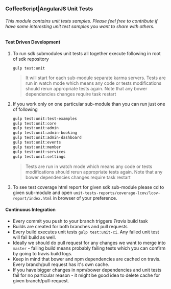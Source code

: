### CoffeeScript|AngularJS Unit Tests
###### This module contains unit tests samples. Please feel free to contribute if have some interesting unit test samples you want to share with others.
 

#### Test Driven Development 
 
1. To run sdk submodules unit tests all together execute following in root of sdk repository

    `gulp test:unit`

    > It will start for each sub-module separate karma servers.
    > Tests are run in watch mode which means any code or tests modifications should rerun appropriate tests again.
    > Note that any bower dependencies changes require task restart 

2. If you work only on one particular sub-module than you can run just one of following

    ``` bash
    gulp test:unit:test-examples
    gulp test:unit:core
    gulp test:unit:admin
    gulp test:unit:admin-booking
    gulp test:unit:admin-dashboard
    gulp test:unit:events
    gulp test:unit:member
    gulp test:unit:services
    gulp test:unit:settings
    ```

    > Tests are run in watch mode which means any code or tests modifications should rerun appropriate tests again.
    > Note that any bower dependencies changes require task restart

3. To see test coverage html report for given sdk sub-module please cd to given sub-module 
   and open `unit-tests-reports/coverage-lcov/lcov-report/index.html` in browser of your preference.

#### Continuous Integration

- Every commit you push to your branch triggers *Travis* build task
- Builds are created for both branches and pull requests
- Every build executes unit tests `gulp test:unit-ci`. Any failed unit test will fail build as well.
- Ideally we should do pull request for any changes we want to merge into `master` - failing build means probably failing tests which you can confirm by going to travis build logs.
- Keep in mind that bower and npm dependencies are cached on travis. Every branch/pull request has it's own cache. 
- If you have bigger changes in npm/bower dependencies and unit tests fail for no particular reason - it might be good idea to delete cache for given branch/pull-request.      

   
